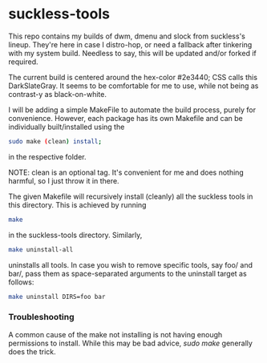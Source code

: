 # suckless-tools

This repo contains my builds of dwm, dmenu and slock from suckless's lineup. They're here in case I distro-hop, or need a fallback after tinkering with my system build. Needless to say, this will be updated and/or forked if required.

The current build is centered around the hex-color #2e3440; CSS calls this DarkSlateGray. It seems to be comfortable for me to use, while not being as contrast-y as black-on-white. 

I will be adding a simple MakeFile to automate the build process, purely for convenience. However, each package has its own Makefile and can be individually built/installed using the 

``` bash 
sudo make (clean) install; 
```

in the respective folder. 

NOTE: clean is an optional tag. It's convenient for me and does nothing harmful, so I just throw it in there. 

The given Makefile will recursively install (cleanly) all the suckless tools in this directory. This is achieved by running 

``` bash 
make
```

in the suckless-tools directory. Similarly, 

``` bash 
make uninstall-all
```

uninstalls all tools. In case you wish to remove specific tools, say foo/ and bar/, pass them as space-separated arguments to the uninstall target as follows: 

``` bash 
make uninstall DIRS=foo bar
```

### Troubleshooting

A common cause of the make not installing is not having enough permissions to install. While this may be bad advice, _sudo make_ generally does the trick. 



